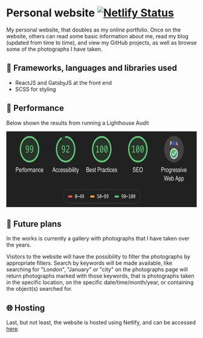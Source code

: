 # Personal website [![Netlify Status](https://api.netlify.com/api/v1/badges/a9571ff7-1655-49c0-accf-16fde0d8d8d2/deploy-status)](https://app.netlify.com/sites/p-rut/deploys)

My personal website, that doubles as my online portfolio.
Once on the website, others can read some basic information about me, read my blog (updated from time to time), and view my GitHub projects, as well as browse some of the photographs I have taken.

## :open_file_folder: Frameworks, languages and libraries used
* ReactJS and GatsbyJS at the front end
* SCSS for styling

## :rocket: Performance
Below shown the results from running a Lighthouse Audit&nbsp;

<img src="src/assets/images/lighthouse.png" height="200" />

## :date: Future plans
In the works is currently a gallery with photographs that I have taken over the years.

Visitors to the website will  have the possibility to filter the photographs by appropriate filters. Search by keywords will be made available, like searching for "London", "January" or "city" on the photographs page will return photographs marked with those keywords, that is photographs taken in the specific location, on the specific date/time/month/year, or containing the object(s) searched for.

## :globe_with_meridians: Hosting
Last, but not least, the website is hosted using Netlify, and can be accessed [here](https://prutkowski.tech).

